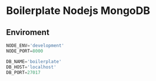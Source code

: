 # Boilerplate Nodejs MongoDB

## Enviroment

```py
NODE_ENV='development'
NODE_PORT=8000

DB_NAME='boilerplate'
DB_HOST='localhost'
DB_PORT=27017
```
